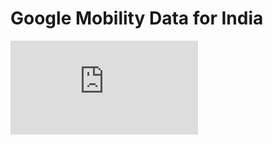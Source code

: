 # Google Mobility Data for India

![alt text](https://github.com/advaitmoharir/google_mob/blob/main/3_clean/trends.pdf?raw=true) 
